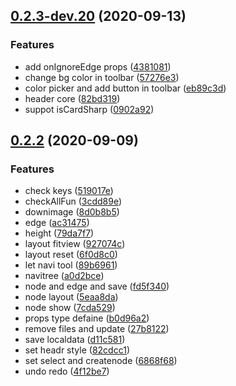## [0.2.3-dev.20](https://github.com/lusess123/web-pdm/compare/0.2.2...0.2.3-dev.20) (2020-09-13)


### Features

* add onIgnoreEdge props ([4381081](https://github.com/lusess123/web-pdm/commit/4381081e664aaaf8efbbbb30aaf423e10c45d53c))
* change bg color in toolbar ([57276e3](https://github.com/lusess123/web-pdm/commit/57276e317c6d808747c111f777a0dbc05cae7dc4))
* color picker and add button in toolbar ([eb89c3d](https://github.com/lusess123/web-pdm/commit/eb89c3d0ac3f19fb328bee98e5133eef761e6567))
* header core ([82bd319](https://github.com/lusess123/web-pdm/commit/82bd319779713476ce5f750c9f7da2acba749429))
* suppot isCardSharp ([0902a92](https://github.com/lusess123/web-pdm/commit/0902a9289d72043a29f8f03299ca39433723df7f))



## [0.2.2](https://github.com/lusess123/web-pdm/compare/a0d2bce1181828246084fea516dc8c0706d56c4a...0.2.2) (2020-09-09)


### Features

* check keys ([519017e](https://github.com/lusess123/web-pdm/commit/519017e6e7e16e72fa1f62af642608b63514277c))
* checkAllFun ([3cdd89e](https://github.com/lusess123/web-pdm/commit/3cdd89e080fed4664765dc248fd7b8b63c1e6163))
* downimage ([8d0b8b5](https://github.com/lusess123/web-pdm/commit/8d0b8b53898025e7499e06ce74565a1af5523c45))
* edge ([ac31475](https://github.com/lusess123/web-pdm/commit/ac3147501e54dd583e2a1bafc953f1304645485b))
* height ([79da7f7](https://github.com/lusess123/web-pdm/commit/79da7f72fc593c1e88f1b7b7bbfb54a4907ad422))
* layout fitview ([927074c](https://github.com/lusess123/web-pdm/commit/927074c8e9f4164e39fc784e53a5fe90d1c28887))
* layout reset ([6f0d8c0](https://github.com/lusess123/web-pdm/commit/6f0d8c064964836101344be4f56ab7d844c3017c))
* let navi tool ([89b6961](https://github.com/lusess123/web-pdm/commit/89b6961d5040207a9dd85726bacfb8edd060e0f1))
* navitree ([a0d2bce](https://github.com/lusess123/web-pdm/commit/a0d2bce1181828246084fea516dc8c0706d56c4a))
* node and edge and save ([fd5f340](https://github.com/lusess123/web-pdm/commit/fd5f340706f48571646f015477d9344faac6c672))
* node layout ([5eaa8da](https://github.com/lusess123/web-pdm/commit/5eaa8da3cc3c0e16e5d0703b3fd603ed3fcc9f3c))
* node show ([7cda529](https://github.com/lusess123/web-pdm/commit/7cda529f36a422096d6796d44be71504e494ef66))
* props type  defaine ([b0d96a2](https://github.com/lusess123/web-pdm/commit/b0d96a2ed47bcfd458d7a7685df847403537bfb3))
* remove files and update ([27b8122](https://github.com/lusess123/web-pdm/commit/27b81227bb94ecf9b6fd5f83f9b5d6de9c34a88f))
* save localdata ([d11c581](https://github.com/lusess123/web-pdm/commit/d11c581f07a36e8b65164b6612e2705487bb579e))
* set headr style ([82cdcc1](https://github.com/lusess123/web-pdm/commit/82cdcc13500527189afa6a6fc09e22e9c2cf6650))
* set select and createnode ([6868f68](https://github.com/lusess123/web-pdm/commit/6868f680576aa2561ee8fb58ec6694691f013db4))
* undo redo ([4f12be7](https://github.com/lusess123/web-pdm/commit/4f12be78140587ed5ad63efaed9354da8594463e))



